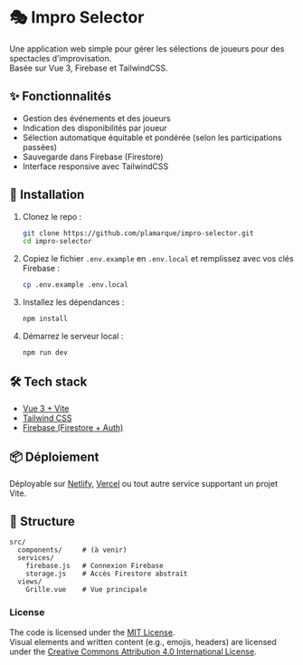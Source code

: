 # 🎭 Impro Selector

Une application web simple pour gérer les sélections de joueurs pour des spectacles d’improvisation.  
Basée sur Vue 3, Firebase et TailwindCSS.

## ✨ Fonctionnalités

- Gestion des événements et des joueurs
- Indication des disponibilités par joueur
- Sélection automatique équitable et pondérée (selon les participations passées)
- Sauvegarde dans Firebase (Firestore)
- Interface responsive avec TailwindCSS

## 🚀 Installation

1. Clonez le repo :
   ```bash
   git clone https://github.com/plamarque/impro-selector.git
   cd impro-selector
   ```

2. Copiez le fichier `.env.example` en `.env.local` et remplissez avec vos clés Firebase :
   ```bash
   cp .env.example .env.local
   ```

3. Installez les dépendances :
   ```bash
   npm install
   ```

4. Démarrez le serveur local :
   ```bash
   npm run dev
   ```

## 🛠️ Tech stack

- [Vue 3 + Vite](https://vitejs.dev)
- [Tailwind CSS](https://tailwindcss.com)
- [Firebase (Firestore + Auth)](https://firebase.google.com)

## 📦 Déploiement

Déployable sur [Netlify](https://netlify.com), [Vercel](https://vercel.com) ou tout autre service supportant un projet Vite.

## 📁 Structure

```
src/
  components/     # (à venir)
  services/
    firebase.js   # Connexion Firebase
    storage.js    # Accès Firestore abstrait
  views/
    Grille.vue    # Vue principale
```


### License

The code is licensed under the [MIT License](./LICENSE).  
Visual elements and written content (e.g., emojis, headers) are licensed under the [Creative Commons Attribution 4.0 International License](https://creativecommons.org/licenses/by/4.0/).